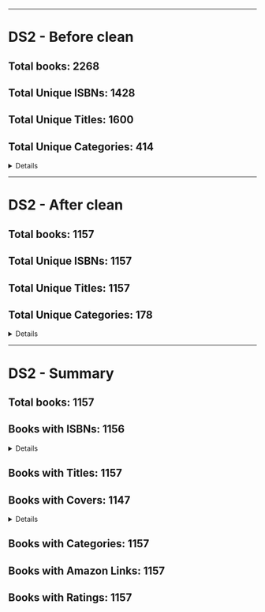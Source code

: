 
---

# DS2 - Before clean

## Total books: 2268
## Total Unique ISBNs: 1428
## Total Unique Titles: 1600
## Total Unique Categories: 414
<details>

### All categories Before clean:
- 20th
- Academics
- Action
- Actors
- Adaptations
- Administration
- Adventure
- Afghan
- Afghan War
- African
- African American
- African Descent
- Age
- Aging
- Alternative
- Amateur
- American
- Americas
- Analysis
- Ancient
- Animal
- Animal Care
- Anthologies
- Antiques
- Appliances
- Applied
- Art
- Arts
- Asia
- Astronomy
- Atlases
- Authors
- Authorship
- Baking
- Behavioral
- Bereavement
- Bible
- Biographical
- Biographies
- Biological
- Black
- Books
- Branch
- Britain
- British
- Broadway
- Buddhism
- Budgeting
- Business
- Calendars
- Canada
- Canadian
- Canning
- Capital
- Care
- Careers
- Caretaking
- Century
- Chemistry
- Christian
- Christianity
- Church Leadership
- Churches
- City
- Civil
- Civil Rights
- Civilization
- Classics
- Cleaning
- Cleanses
- Cognitive
- Collectibles
- College
- Comedy
- Comics
- Coming
- Community
- Computers
- Conservatism
- Contemporary
- Conventional
- Cookbooks
- Cooking
- Corporate
- Counseling
- Cozy
- Crafts
- Creativity
- Crime
- Criminal Biographies
- Criticism
- Cultural
- Culture
- Dark
- Dating
- Death
- Decision-Making
- Delivery
- Democracy
- Design
- Detectives
- Detoxes
- Devotion
- Diet
- Dieting
- Diets
- Direction
- Discrimination
- Diseases
- Disorders
- Divination
- Doctrines
- Dogs
- Domestic
- Dramas
- Drawing
- Dying
- Dystopian
- Easy
- Econometrics
- Economics
- Education
- Encyclopedias
- Endocrinology
- Engineering
- Entertainers
- Entertainment
- Epic
- Erotica
- Espionage
- Ethics
- Ethnic
- Europe
- European
- Executive
- Exercise
- Fairy Tales
- Family
- Family Issues
- Famous
- Fantasy
- Fiction
- Finance
- Fitness
- Folk Tales
- Folklore
- Food
- Fortune
- Foster Homes
- France
- Friendship
- Fun Facts
- Game
- General
- Genre
- Genres
- Ghosts
- Gothic
- Government
- Graphic
- Graphic Novels
- Great
- Greek
- Grief
- Guides
- Happiness
- Hard
- Heads of State
- Health
- Health Sciences
- Heritage
- Historical
- History
- Hobbies
- Holidays
- Holocaust
- Home
- Home Improvement
- Horror
- How-to
- Humor
- Humorous
- II
- Ideologies
- Indigenous
- Individual
- Industries
- Ingredient
- Intelligence
- Internal
- International
- Introduction
- Inventions
- Investigators
- Investing
- Iraq
- Iraq War
- Irish
- Issues
- Jewish
- Job Hunting
- Judicial
- Justice
- Killers
- Kitchen
- LGBTQ+
- Leaders
- Leadership
- Legal
- Legends
- Liberalism
- Liberties
- Life
- Literary
- Literature
- Living
- Local
- Longevity
- Love
- Main Courses
- Management
- Manga
- Maps
- Mathematics
- Medical
- Medicine
- Medicine Economics
- Meditation
- Memoirs
- Mental
- Metabolism
- Metaphysical
- Methods
- Military
- Money
- Money Management
- Morality
- Motivation
- Motivational
- Movie
- Music
- Musical
- Mystery
- Mythology
- Myths
- National
- Native
- Negotiating
- Neurology
- Neuroscience
- New
- New Adult
- New Age
- Notable People
- Novels
- Nursing
- Occult
- Opera
- Operating
- Orphans
- Other
- Outdoors
- Paganism
- Paranormal
- Parenting
- Parents
- Patents
- Pathology
- Peer
- Performing
- Personal
- Personality
- Pets
- Philosophy
- Photography
- Physical Ailments
- Plays
- Poetry
- Police
- Political
- Politics
- Popular
- Poverty
- Practice
- Prejudice
- Preserving
- Presidents
- Pressure
- Privacy
- Private
- Probability
- Problem-Solving
- Procedurals
- Production
- Professionals
- Psoriasis
- Psychological
- Psychologists
- Psychology
- Public
- Publishing
- Puzzles
- Quick
- Race
- Racism
- Reference
- Regional
- Reincarnation
- Relations
- Relationships
- Religion
- Religious
- Relocating
- Rental
- Research
- Revolution
- Rich
- Rituals
- Roman
- Romance
- Romantic
- Rural
- Saga
- Satire
- Schools
- Science
- Science-Fiction
- Sciences
- Scotland
- Scottish
- Sea
- Self-Help
- Self-Improvement
- Serial
- Sex
- Short Stories
- Siblings
- Side Dishes
- Sleep
- Sleuths
- Small Town
- Social
- Social Sciences
- Social Scientists
- Sociology
- Space
- Space Science
- Special
- Specific
- Spies
- Spiritual
- Spirituality
- Sports
- State
- States
- Statistics
- Stocks
- Stories
- Strategy
- Studies
- Study
- Subject Guides
- Supernatural
- Surveillance
- Survival
- Suspense
- Systems
- TV
- Teaching
- Technology
- Teen
- Telling
- Textbooks
- Theater
- Theory
- Thought
- Thriller
- Time
- Topics
- Traditional
- Training
- Transformation
- Transportation
- Travel
- Trivia
- True
- U.S.
- United
- Urban
- Used
- Values
- Vampires
- Venture
- Video
- Vigilante
- Viral
- Virtues
- Visionary
- War
- Warfare
- Wealth
- Weapons
- Weddings
- Weight
- Weight Loss
- Wicca
- Wine
- Witchcraft
- Women
- Workplace
- World
- Worship
- Writing
- Young Adult
</details>

---

# DS2 - After clean

## Total books: 1157
## Total Unique ISBNs: 1157
## Total Unique Titles: 1157
## Total Unique Categories: 178
<details>

### All categories After clean:
- Academics
- Action
- Administration
- Adventure
- Aging
- Alternative
- Americas
- Animal Care
- Anthologies
- Antiques
- Art
- Arts
- Asia
- Astronomy
- Atlases
- Baking
- Bible
- Biographies
- Biological
- Books
- British
- Business
- Canada
- Canning
- Careers
- Christian
- Classics
- Collectibles
- College
- Comics
- Community
- Contemporary
- Cookbooks
- Cooking
- Counseling
- Crafts
- Creativity
- Crime
- Criticism
- Culture
- Death
- Design
- Devotion
- Diet
- Dieting
- Dramas
- Drawing
- Easy
- Economics
- Education
- Encyclopedias
- Engineering
- Entertainment
- Erotica
- Europe
- Exercise
- Family
- Famous
- Fantasy
- Fiction
- Finance
- Fitness
- Folk Tales
- Food
- Fun Facts
- Game
- Genre
- Government
- Graphic
- Graphic Novels
- Grief
- Guides
- Happiness
- Health
- Health Sciences
- Historical
- History
- Hobbies
- Home
- Home Improvement
- Humor
- Ingredient
- International
- Investing
- Irish
- Job Hunting
- LGBTQ+
- Leaders
- Leadership
- Literary
- Literature
- Living
- Love
- Main Courses
- Management
- Manga
- Maps
- Mathematics
- Medical
- Medicine
- Medicine Economics
- Memoirs
- Methods
- Military
- Money
- Motivational
- Movie
- Music
- Mystery
- Mythology
- New
- New Adult
- New Age
- Notable People
- Novels
- Nursing
- Outdoors
- Paranormal
- Parenting
- Performing
- Personal
- Pets
- Photography
- Plays
- Poetry
- Politics
- Preserving
- Professionals
- Psychology
- Publishing
- Puzzles
- Quick
- Reference
- Regional
- Relationships
- Religion
- Rental
- Research
- Rich
- Romance
- Satire
- Schools
- Science
- Science-Fiction
- Sciences
- Self-Help
- Short Stories
- Side Dishes
- Social
- Social Sciences
- Sociology
- Space Science
- Special
- Spirituality
- Sports
- States
- Study
- Subject Guides
- Suspense
- Teaching
- Teen
- Textbooks
- Thriller
- Transformation
- Transportation
- Travel
- Trivia
- True
- United
- Used
- Video
- Weddings
- Weight Loss
- Wine
- World
- Worship
- Writing
- Young Adult
</details>

---

# DS2 - Summary

## Total books: 1157
## Books with ISBNs: 1156
<details>

### Missing ISBNs:
- Idiot: Essays
</details>

## Books with Titles: 1157
## Books with Covers: 1147
<details>

### Missing Covers:
- The Anatomy Coloring Book (0321832019)
- Diagnostic and Statistical Manual of Mental Disorders, 5th Edition: DSM-5 (0890425558)
- Publication Manual of the American Psychological Association, 6th Edition (1433950618)
- Publication Manual of the American Psychological Association® (1433805626)
- Publication Manual of the American Psychological Association: 7th Edition, Official, 2020 Copyright (7th Edition, 2020 Copyright) (1433832151)
- Publication Manual of the American Psychological Association: 7th Edition, Official, 2020 Copyright (143383216X)
- The Official SAT Study Guide, 2020 Edition (1457312190)
- ATI TEAS Secrets Study Guide: TEAS 6 Complete Study Manual, Full-Length Practice Tests, Review Video Tutorials for the Test of Essential Academic Skills, Sixth Edition (1516703839)
- Idiot: Essays (nan)
- Echo Burning: Jack Reacher, Book 5 (01602244G)
</details>

## Books with Categories: 1157
## Books with Amazon Links: 1157
## Books with Ratings: 1157